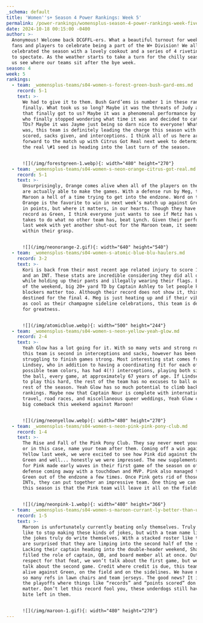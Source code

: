 ```yaml
---
_schema: default
title: 'Women''s+ Season 4 Power Rankings: Week 5'
permalink: /power-rankings/womensplus-season-4-power-rankings-week-five/
date: 2024-10-18 00:15:00 -0400
author: >-
  Anonymous! Welcome back DCGFFL-ers. What a beautiful turnout for week 5 by our
  fans and players to celebrate being a part of the W+ Division! We all
  celebrated the season with a lovely cookout and a series of 4 riveting games
  to spectate. As the weather starts to take a turn for the chilly season, let
  us see where our teams sit after the bye week.
season: 4
week: 5
rankings:
  - team: _womensplus-teams/s04-women-s-forest-green-bush-gard-ems.md
    record: 5-1
    text: >-
      We had to give it to them. Bush Gard’ems is number 1 in these rankings,
      finally. What took us so long? Maybe it was the threats of Judy and Lynch
      that finally got to us? Maybe it was a phenomenal performance by Merril,
      who finally stopped wondering what time it was and decided to catch a few
      TDs? Maybe it was Jayme just being so darn nice to everyone! Whatever it
      was, this team is definitely leading the charge this season with points
      scored, sacks given, and interceptions. I think all of us here are looking
      forward to the match up with Citrus Got Real next week to determine who
      the real \#1 seed is heading into the last turn of the season.


      ![](/img/forestgreen-1.webp){: width="480" height="270"}
  - team: _womensplus-teams/s04-women-s-neon-orange-citrus-got-real.md
    record: 5-1
    text: >-
      Unsurprisingly, Orange comes alive when all of the players on the roster
      are actually able to make the games. With a defense run by Meg, they gave
      Maroon a hell of a time trying to get into the endzone. Word on the street
      Orange is the favorite to win in next week’s match up against Green. Not
      in points, but where it matters, in our hearts. Though they have the same
      record as Green, I think everyone just wants to see if Metz has what it
      takes to do what no other team has, beat Lynch. Given their performance
      last week with yet another shut-out for the Maroon team, it seems well
      within their grasp.


      ![](/img/neonorange-2.gif){: width="640" height="540"}
  - team: _womensplus-teams/s04-women-s-atomic-blue-blu-haulers.md
    record: 3-2
    text: >-
      Kori is back from their most recent age related injury to score 12 points
      and an INT. These stats are incredible considering they did all of this
      while holding up their pants and illegally wearing their flags. Best stat
      of the weekend, big 20+ yard TD by Captain Ashley to let people know that
      blockers matter too. Although their record does not show it, this team is
      destined for the final 4. Meg is just heating up and if their vibes stay
      as cool as their champagne sideline celebrations, this team is destined
      for greatness.


      ![](/img/atomicblue.webp){: width="500" height="244"}
  - team: _womensplus-teams/s04-women-s-neon-yellow-yeah-glow.md
    record: 2-4
    text: >-
      Yeah Glow has a lot going for it. With so many vets and strong rookies,
      this team is second in interceptions and sacks, however has been
      struggling to finish games strong. Most interesting stat comes from
      Lindsey, who in addition to having a coordinating fit for each of the 24
      possible team colors, has had 4(!) interceptions, playing both sides of
      the ball, every game, at approximately 67 years of age. If Lindsey comes
      to play this hard, the rest of the team has no excuses to ball out for the
      rest of the season. Yeah Glow has so much potential to climb back the
      rankings. Maybe now that Captain Nour is complete with international
      travel, road races, and miscellaneous queer weddings, Yeah Glow can have a
      big comeback this weekend against Maroon!


      ![](/img/neonyellow.webp){: width="480" height="270"}
  - team: _womensplus-teams/s04-women-s-neon-pink-pink-pony-club.md
    record: 1-4
    text: >-
      The Rise and Fall of the Pink Pony Club. They say never meet your heroes,
      or in this case, name your team after them. Coming off a win against
      Yellow last week, we were excited to see how Pink did against the now \#1
      Green and well... honestly we were impressed. The new supplemental pick
      for Pink made early waves in their first game of the season on offense and
      defense coming away with a touchdown and MVP. Pink also managed to keep
      Green out of the endzone a few times. Once Pink gets rid of those pesky
      INTs, they can put together an impressive team. One thing we can count on
      this season is that the Pink team will leave it all on the fields.


      ![](/img/neonpink-1.webp){: width="480" height="366"}
  - team: _womensplus-teams/s04-women-s-maroon-currant-ly-better-than-u.md
    record: 1-5
    text: >-
      Maroon is unfortunately currently beating only themselves. Truly we would
      like to stop making these kinds of jokes, but with a team name like this,
      the jokes truly do write themselves. With a stacked roster like this, we
      are surprised that they are limping into the second half of the season.
      Lacking their captain heading into the double-header weekend, Shayne
      filled the role of captain, QB, and board member all at once. Out of
      respect for that feat, we won’t talk about the first game, but we will
      talk about the second game. Credit where credit is due, this team came
      alive against Green, on the field and on the sidelines. We have never seen
      so many refs in lawn chairs and team jerseys. The good news? It is almost
      the playoffs where things like “records” and “points scored” don't really
      matter. Don’t let this record fool you, these underdogs still have some
      bite left in them.


      ![](/img/maroon-1.gif){: width="480" height="270"}
---
```

